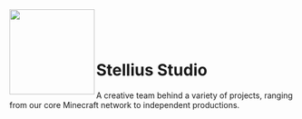 <img align="left" src="https://github.com/Stellius-Studio/team/blob/main/brand/stellius.png" width="150px" height="150">
<br />
<br />
<br />

# Stellius Studio
A creative team behind a variety of projects, ranging from our core Minecraft network to independent productions.
